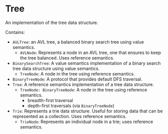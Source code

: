 # Tree

An implementation of the tree data structure.

Contains:
- `AVLTree`: an AVL tree, a balanced binary search tree using value semantics.
    - `AVLNode`: Represents a node in an AVL tree, one that ensures to keep the tree balanced. Uses reference semantics.
- `BinarySearchTree`: A value semantics implementation of a binary search tree data structure using value semantics.
    - `TreeNode`: A node in the tree using reference semantics.
- `BinaryTreeNode`: A protocol that provides default DFS traversal.
- `Tree`: A reference semantics implementation of a tree data structure.
    - `TreeNode: BinaryTreeNode`: A node in the tree using reference semantics.
        - breadth-first traversal
        - depth-first traversals (via `BinaryTreeNode`)
- `Trie`: Represents a trie data structure. Useful for storing data that can be represented as a collection. Uses reference semantics.
    - `TrieNode`: Represents an individual node in a trie; uses reference semantics.
